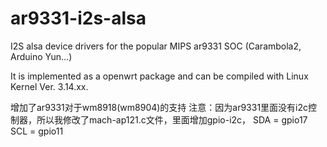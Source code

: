 # ar9331-i2s-alsa
I2S alsa device drivers for the popular MIPS ar9331 SOC (Carambola2, Arduino Yun...)

It is implemented as a openwrt package and can be compiled with Linux Kernel Ver. 3.14.xx.

增加了ar9331对于wm8918(wm8904)的支持
注意：因为ar9331里面没有i2c控制器，所以我修改了mach-ap121.c文件，里面增加gpio-i2c，
SDA = gpio17
SCL = gpio11
